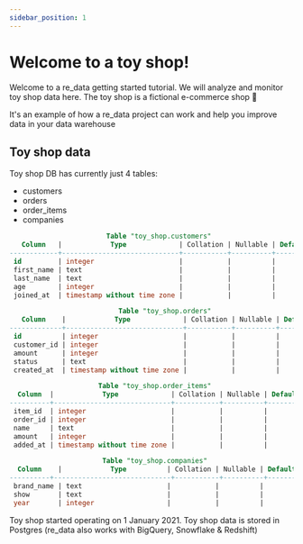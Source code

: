 ```yaml
---
sidebar_position: 1
---
```


# Welcome to a toy shop!

Welcome to a re_data getting started tutorial. We will analyze and monitor toy shop data here. The toy shop is a fictional e-commerce shop 🙂

It's an example of how a re_data project can work and help you improve data in your data warehouse

## Toy shop data
Toy shop DB has currently just 4 tables:
  - customers
  - orders
  - order_items
  - companies

```sql title=toy_shop_schema
                        Table "toy_shop.customers"
   Column   |            Type             | Collation | Nullable | Default
------------+-----------------------------+-----------+----------+---------
 id         | integer                     |           |          |
 first_name | text                        |           |          |
 last_name  | text                        |           |          |
 age        | integer                     |           |          |
 joined_at  | timestamp without time zone |           |          |

                           Table "toy_shop.orders"
   Column    |            Type             | Collation | Nullable | Default
-------------+-----------------------------+-----------+----------+---------
 id          | integer                     |           |          |
 customer_id | integer                     |           |          |
 amount      | integer                     |           |          |
 status      | text                        |           |          |
 created_at  | timestamp without time zone |           |          |

                      Table "toy_shop.order_items"
  Column  |            Type             | Collation | Nullable | Default
----------+-----------------------------+-----------+----------+---------
 item_id  | integer                     |           |          |
 order_id | integer                     |           |          |
 name     | text                        |           |          |
 amount   | integer                     |           |          |
 added_at | timestamp without time zone |           |          |

                       Table "toy_shop.companies"
  Column    |            Type          | Collation | Nullable | Default
----------+-----------------------------+-----------+----------+---------
 brand_name | text                     |           |          |
 show       | text                     |           |          |
 year       | integer                  |           |          |
```

Toy shop started operating on 1 January 2021.
Toy shop data is stored in Postgres (re_data also works with BigQuery, Snowflake & Redshift)

